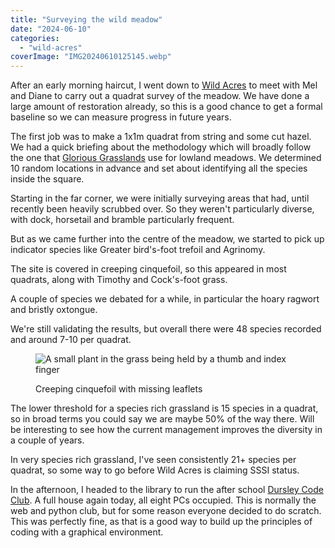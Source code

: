 ```yaml
---
title: "Surveying the wild meadow"
date: "2024-06-10"
categories: 
  - "wild-acres"
coverImage: "IMG20240610125145.webp"
---
```


After an early morning haircut, I went down to [Wild Acres](https://wildacres.org.uk/) to meet with Mel and Diane to carry out a quadrat survey of the meadow. We have done a large amount of restoration already, so this is a good chance to get a formal baseline so we can measure progress in future years.

The first job was to make a 1x1m quadrat from string and some cut hazel. We had a quick briefing about the methodology which will broadly follow the one that [Glorious Grasslands](https://www.cotswolds-nl.org.uk/looking-after/our-grasslands-projects/glorious-cotswolds-grasslands/) use for lowland meadows. We determined 10 random locations in advance and set about identifying all the species inside the square.

Starting in the far corner, we were initially surveying areas that had, until recently been heavily scrubbed over. So they weren't particularly diverse, with dock, horsetail and bramble particularly frequent.

But as we came further into the centre of the meadow, we started to pick up indicator species like Greater bird's-foot trefoil and Agrinomy.

The site is covered in creeping cinquefoil, so this appeared in most quadrats, along with Timothy and Cock's-foot grass.

A couple of species we debated for a while, in particular the hoary ragwort and bristly oxtongue.

We're still validating the results, but overall there were 48 species recorded and around 7-10 per quadrat.

<figure>

![A small plant in the grass being held by a thumb and index finger](images/IMG20240610121620-576x1024.webp)

<figcaption>

Creeping cinquefoil with missing leaflets

</figcaption>

</figure>

The lower threshold for a species rich grassland is 15 species in a quadrat, so in broad terms you could say we are maybe 50% of the way there. Will be interesting to see how the current management improves the diversity in a couple of years.

In very species rich grassland, I've seen consistently 21+ species per quadrat, so some way to go before Wild Acres is claiming SSSI status.

In the afternoon, I headed to the library to run the after school [Dursley Code Club](https://www.facebook.com/dursleycodeclub). A full house again today, all eight PCs occupied. This is normally the web and python club, but for some reason everyone decided to do scratch. This was perfectly fine, as that is a good way to build up the principles of coding with a graphical environment.
